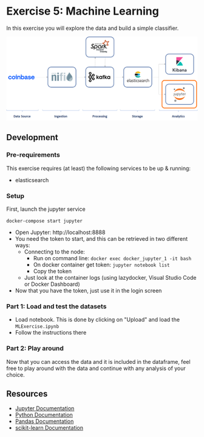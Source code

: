 # Exercise 5: Machine Learning

In this exercise you will explore the data and build a simple classifier.

![Exercise architecture](../img/architecture_exercise5.png)

## Development

### Pre-requirements

This exercise requires (at least) the following services to be up & running:

* elasticsearch

### Setup

First, launch the jupyter service

```
docker-compose start jupyter
```

* Open Jupyter: http://localhost:8888
* You need the token to start, and this can be retrieved in two different ways:  
  * Connecting to the node:
    * Run on command line: `docker exec docker_jupyter_1 -it bash`
    * On docker container get token: `jupyter notebook list`
    * Copy the token 
  * Just look at the container logs (using lazydocker, Visual Studio Code or Docker Dashboard)
* Now that you have the token, just use it in the login screen

### Part 1: Load and test the datasets

* Load notebook. This is done by clicking on "Upload" and load the `MLExercise.ipynb`
* Follow the instructions there

### Part 2: Play around

Now that you can access the data and it is included in the dataframe, feel free to play around with the data and continue with any analysis of your choice.

## Resources

* [Jupyter Documentation](https://jupyter.org/documentation)
* [Python Documentation](https://docs.python.org/3/)
* [Pandas Documentation](https://pandas.pydata.org/docs/)
* [scikit-learn Documentation](https://scikit-learn.org/stable/user_guide.html)
